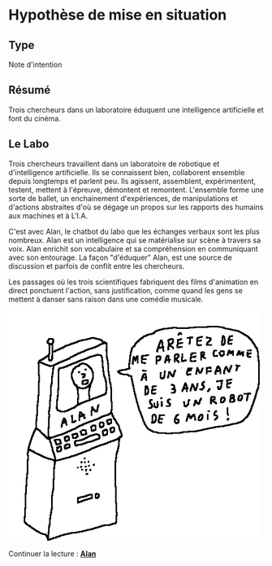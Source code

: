 Hypothèse de mise en situation
==============================


## Type


Note d'intention

Résumé
------

Trois chercheurs dans un laboratoire éduquent une intelligence artificielle et font du cinéma.

Le Labo
-------

Trois chercheurs travaillent dans un laboratoire de robotique et d'intelligence artificielle. Ils se connaissent bien, collaborent ensemble depuis longtemps et parlent peu. Ils agissent, assemblent, expérimentent, testent, mettent à l'épreuve, démontent et remontent. L'ensemble forme une sorte de ballet, un enchainement d'expériences, de manipulations et d'actions abstraites d'où se dégage un propos sur les rapports des humains aux machines et à L'I.A. 

C'est avec Alan, le chatbot du labo que les échanges verbaux sont les plus nombreux. Alan est un intelligence qui se matérialise sur scène à travers sa voix. Alan enrichit son vocabulaire et sa compréhension en communiquant avec son entourage. La façon "d'éduquer" Alan, est une source de discussion et parfois de conflit entre les chercheurs.

Les passages où les trois scientifiques fabriquent des films d'animation en direct ponctuent l'action, sans justification, comme quand les gens se mettent à danser sans raison dans une comédie musicale. 

![](../ressources/dessin3.png)

Continuer la lecture : [**Alan**](alan.md)
